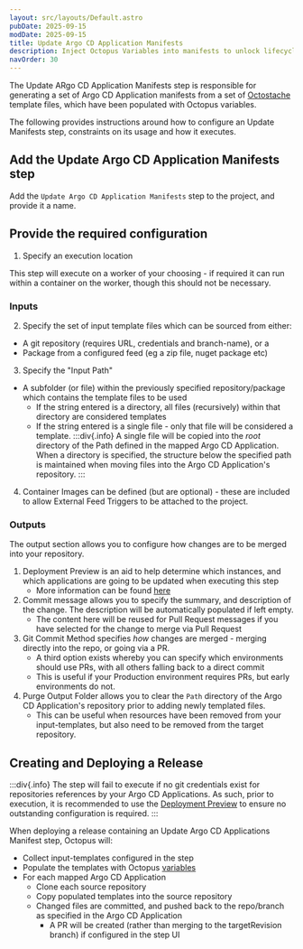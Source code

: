 ```yaml
---
layout: src/layouts/Default.astro
pubDate: 2025-09-15
modDate: 2025-09-15
title: Update Argo CD Application Manifests
description: Inject Octopus Variables into manifests to unlock lifecycle promotions
navOrder: 30
---
```


The Update ARgo CD Application Manifests step is responsible for generating a set of Argo CD Application manifests from
a set of [Octostache](https://github.com/OctopusDeploy/Octostache) template files, which have been populated with Octopus variables.

The following provides instructions around how to configure an Update Manifests step, constraints on its usage and
how it executes.

## Add the Update Argo CD Application Manifests step
Add the `Update Argo CD Application Manifests` step to the project, and provide it a name.

## Provide the required configuration


1. Specify an execution location

This step will execute on a worker of your choosing - if required it can run within a container on the worker, though this should not be necessary.

### Inputs
2. Specify the set of input template files which can be sourced from either:
* A git repository (requires URL, credentials and branch-name), or a
* Package from a configured feed (eg a zip file, nuget package etc)

3. Specify the "Input Path"
* A subfolder (or file) within the previously specified repository/package which contains the template files to be used
  * If the string entered is a directory, all files (recursively) within that directory are considered templates
  * If the string entered is a single file - only that file will be considered a template.
:::div{.info}
A single file will be copied into the _root_ directory of the Path defined in the mapped Argo CD Application.
When a directory is specified, the structure below the specified path is maintained when moving files into the Argo CD Application's repository.
:::
4. Container Images can be defined (but are optional) - these are included to allow External Feed Triggers to be attached to the project.

### Outputs
The output section allows you to configure how changes are to be merged into your repository.

1. Deployment Preview is an aid to help determine which instances, and which applications are going to be updated when executing this step
    * More information can be found [here](/docs/argo-cd/steps/deployment-preview)
2. Commit message allows you to specify the summary, and description of the change. The description will be automatically populated if left empty.
    * The content here will be reused for Pull Request messages if you have selected for the change to merge via Pull Request
3. Git Commit Method specifies _how_ changes are merged - merging directly into the repo, or going via a PR.
    * A third option exists whereby you can specify which environments should use PRs, with all others falling back to a direct commit
    * This is useful if your Production environment requires PRs, but early environments do not.
4. Purge Output Folder allows you to clear the `Path` directory of the Argo CD Application's repository prior to adding newly templated files.
    * This can be useful when resources have been removed from your input-templates, but also need to be removed from the target repository.

## Creating and Deploying a Release
:::div{.info}
The step will fail to execute if no git credentials exist for repositories references by your Argo CD Applications.
As such, prior to execution, it is recommended to use the [Deployment Preview](/docs/argo-cd/steps/deployment-preview) to ensure
no outstanding configuration is required.
:::

When deploying a release containing an Update Argo CD Applications Manifest step, Octopus will:
* Collect input-templates configured in the step
* Populate the templates with Octopus [variables](/docs/best-practices/deployments/variables)
* For each mapped Argo CD Application
  * Clone each source repository
  * Copy populated templates into the source repository
  * Changed files are committed, and pushed back to the repo/branch as specified in the Argo CD Application
      * A PR will be created (rather than merging to the targetRevision branch) if configured in the step UI